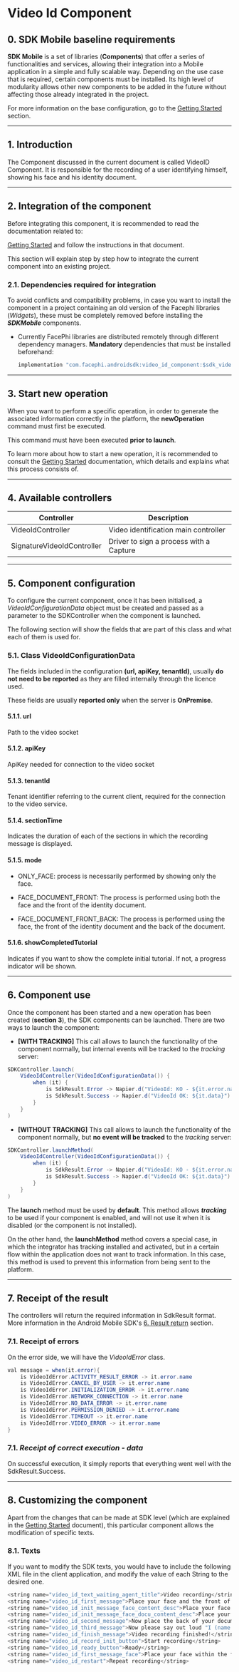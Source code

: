 # Video Id Component

## 0. SDK Mobile baseline requirements

**SDK Mobile** is a set of libraries (**Components**) that offer a series of
functionalities and services, allowing their integration into a Mobile
application in a simple and fully scalable way. Depending on the use
case that is required, certain components must be installed. Its high
level of modularity allows other new components to be added in the
future without affecting those already integrated in the project.

For more information on the base configuration, go to the
[Getting Started](./Mobile_SDK) section.

---

## 1. Introduction

The Component discussed in the current document is called VideoID
Component. It is responsible for the recording of a user identifying
himself, showing his face and his identity document.

---

## 2. Integration of the component

Before integrating this component, it is recommended to read the
documentation related to:

[Getting Started](./Mobile_SDK)
and follow the instructions in that document.

This section will explain step by step how to integrate the current
component into an existing project.

### 2.1. Dependencies required for integration

To avoid conflicts and compatibility problems, in case you want to
install the component in a project containing an old version of the
Facephi libraries (_Widgets_), these must be completely removed before
installing the **_SDKMobile_** components.

- Currently FacePhi libraries are distributed remotely through
  different dependency managers. **Mandatory** dependencies that must
  be installed beforehand:

  ```java
  implementation "com.facephi.androidsdk:video_id_component:$sdk_videoid_component_version"
  ```

---

## 3. Start new operation

When you want to perform a specific operation, in order to generate the
associated information correctly in the platform, the **newOperation**
command must first be executed.

This command must have been executed **prior to launch**.

To learn more about how to start a new operation, it is recommended to
consult the [Getting Started](./Mobile_SDK)
documentation, which details and explains what this process consists of.

---

## 4. Available controllers

| **Controller**             | **Description**                         |
| -------------------------- | --------------------------------------- |
| VideoIdController          | Video identification main controller    |
| SignatureVideoIdController | Driver to sign a process with a Capture |

---

## 5. Component configuration

To configure the current component, once it has been initialised, a
_VideoIdConfigurationData_ object must be created and passed as a
parameter to the SDKController when the component is launched.

The following section will show the fields that are part of this class
and what each of them is used for.

### 5.1. Class VideoIdConfigurationData

The fields included in the configuration **(url, apiKey, tenantId)**,
usually **do not need to be reported** as they are filled internally
through the licence used.

These fields are usually **reported only** when the server is
**OnPremise**.

#### 5.1.1. url

Path to the video socket

#### 5.1.2. apiKey

ApiKey needed for connection to the video socket

#### 5.1.3. tenantId

Tenant identifier referring to the current client, required for the
connection to the video service.

#### 5.1.4. sectionTime

Indicates the duration of each of the sections in which the recording
message is displayed.

#### 5.1.5. mode

- ONLY_FACE: process is necessarily performed by showing only the
  face.

- FACE_DOCUMENT_FRONT: The process is performed using both the face
  and the front of the identity document.

- FACE_DOCUMENT_FRONT_BACK: The process is performed using the face,
  the front of the identity document and the back of the document.

#### 5.1.6. showCompletedTutorial

Indicates if you want to show the complete initial tutorial. If not, a
progress indicator will be shown.

---

## 6. Component use

Once the component has been started and a new operation has been created
(**section 3**), the SDK components can be launched. There are two ways
to launch the component:

- **\[WITH TRACKING\]** This call allows to launch the functionality
  of the component normally, but internal events will be tracked to
  the _tracking_ server:

```java
SDKController.launch(
    VideoIdController(VideoIdConfigurationData()) {
        when (it) {
            is SdkResult.Error -> Napier.d("VideoId: KO - ${it.error.name}")
            is SdkResult.Success -> Napier.d("VideoId OK: ${it.data}")
        }
    }
)
```

- **\[WITHOUT TRACKING\]** This call allows to launch the
  functionality of the component normally, but **no event will be
  tracked** to the _tracking_ server:

```java
SDKController.launchMethod(
    VideoIdController(VideoIdConfigurationData()) {
        when (it) {
            is SdkResult.Error -> Napier.d("VideoId: KO - ${it.error.name}")
            is SdkResult.Success -> Napier.d("VideoId OK: ${it.data}")
        }
    }
)
```

The **launch** method must be used by **default**. This method allows
**_tracking_** to be used if your component is enabled, and will not use
it when it is disabled (or the component is not installed).

On the other hand, the **launchMethod** method covers a special case, in
which the integrator has tracking installed and activated, but in a
certain flow within the application does not want to track information.
In this case, this method is used to prevent this information from being
sent to the platform.

---

## 7. Receipt of the result

The controllers will return the required information in SdkResult
format. More information in the Android Mobile SDK's <a
href="Mobile_SDK#6-result-return"
rel="nofollow">6. Result return</a> section.

### 7.1. Receipt of errors

On the error side, we will have the _VideoIdError_ class.

```java
val message = when(it.error){
    is VideoIdError.ACTIVITY_RESULT_ERROR -> it.error.name
    is VideoIdError.CANCEL_BY_USER -> it.error.name
    is VideoIdError.INITIALIZATION_ERROR -> it.error.name
    is VideoIdError.NETWORK_CONNECTION -> it.error.name
    is VideoIdError.NO_DATA_ERROR -> it.error.name
    is VideoIdError.PERMISSION_DENIED -> it.error.name
    is VideoIdError.TIMEOUT -> it.error.name
    is VideoIdError.VIDEO_ERROR -> it.error.name
}
```

### 7.1. _Receipt of correct execution - data_

On successful execution, it simply reports that everything went well
with the SdkResult.Success.

---

## 8. Customizing the component

Apart from the changes that can be made at SDK level (which are
explained in the [Getting Started](./Mobile_SDK)
document), this particular component allows the modification of specific
texts.

### 8.1. Texts

If you want to modify the SDK texts, you would have to include the
following XML file in the client application, and modify the value of
each String to the desired one.

```java
<string name="video_id_text_waiting_agent_title">Video recording</string>
<string name="video_id_first_message">Place your face and the front of your document within the frame</string>
<string name="video_id_init_message_face_content_desc">Place your face in front of the camera and start recording</string>
<string name="video_id_init_message_face_docu_content_desc">Place your face and your document in front of the camera and start recording</string>
<string name="video_id_second_message">Now place the back of your document</string>
<string name="video_id_third_message">Now please say out loud "I (name and surname) accept the terms and conditions".</string>
<string name="video_id_finish_message">Video recording finished!</string>
<string name="video_id_record_init_button">Start recording</string>
<string name="video_id_ready_button">Ready</string>
<string name="video_id_first_message_face">Place your face within the frame</string>
<string name="video_id_restart">Repeat recording</string>
```

